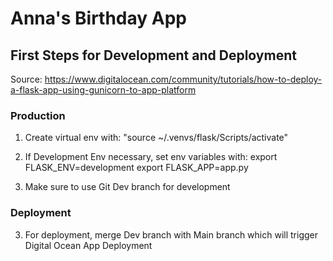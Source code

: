 # Anna's Birthday App

## First Steps for Development and Deployment

Source: https://www.digitalocean.com/community/tutorials/how-to-deploy-a-flask-app-using-gunicorn-to-app-platform

### Production

1. Create virtual env with:
   "source ~/.venvs/flask/Scripts/activate"

2. If Development Env necessary, set env variables with:
   export FLASK_ENV=development
   export FLASK_APP=app.py

3. Make sure to use Git Dev branch for development

### Deployment

3. For deployment, merge Dev branch with Main branch which will trigger Digital Ocean App Deployment
